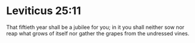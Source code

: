 # Leviticus 25:11

That fiftieth year shall be a jubilee for you; in it you shall neither sow nor reap what grows of itself nor gather the grapes from the undressed vines.
